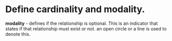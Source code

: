 # Define cardinality and modality.


**modality** - defines if the relationship is optional. This is an indicator that states if that relationship must exist or not. an open circle or a line is used to denote this.